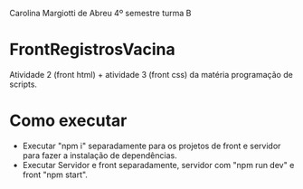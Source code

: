 Carolina Margiotti de Abreu 4º semestre turma B


# FrontRegistrosVacina
Atividade 2 (front html) + atividade 3 (front css) da matéria programação de scripts.

# Como executar
- Executar "npm i" separadamente para os projetos de front e servidor para fazer a instalação de dependências.
- Executar Servidor e front separadamente, servidor com "npm run dev" e front "npm start".
